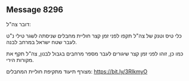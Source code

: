## Message 8296

דובר צה"ל:

כלי טיס וטנק של צה"ל תקפו לפני זמן קצר חוליית מחבלים שניסתה לשגר טילי נ"ט לעבר שטח ישראל במרחב לבנה.

כמו כן, זוהו לפני זמן קצר שיגורים לעבר מספר מרחבים בגבול לבנון, צה"ל תקף את מקורות הירי.

מצורף תיעוד מתקיפת חוליית המחבלים: https://bit.ly/3RIkmyO

